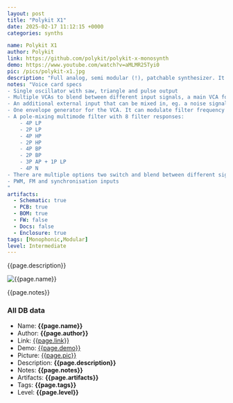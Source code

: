 ```yaml
---
layout: post
title: "Polykit X1"
date: 2025-02-17 11:12:15 +0000
categories: synths

name: Polykit X1
author: Polykit
link: https://github.com/polykit/polykit-x-monosynth
demo: https://www.youtube.com/watch?v=aMLMR25Tyi0
pic: /pics/polykit-x1.jpg
description: "Full analog, semi modular (!), patchable synthesizer. It is an interface that works in conjunction with open source voice card."
notes: "Voice card specs
- Single oscillator with saw, triangle and pulse output
- Multiple VCAs to blend between different input signals, a main VCA for the envelope and a panning VCA for stereo output
- An additional external input that can be mixed in, eg. a noise signal
- One envelope generator for the VCA. It can modulate filter frequency and resonance, also with an inverted signal
- A pole-mixing multimode filter with 8 filter responses:
    - 4P LP
    - 2P LP
    - 4P HP
    - 2P HP
    - 4P BP
    - 2P BP
    - 3P AP + 1P LP
    - 4P N
- There are multiple options two switch and blend between different signals and filter responses
- PWM, FM and synchronisation inputs
"
artifacts:
  - Schematic: true
  - PCB: true
  - BOM: true
  - FW: false
  - Docs: false
  - Enclosure: true
tags: [Monophonic,Modular]
level: Intermediate
---
```


{{page.description}}

![{{page.name}}]({{page.pic}})

{{page.notes}}

### All DB data
- Name: **{{page.name}}**
- Author: **{{page.author}}**
- Link: [{{page.link}}]({{page.link}})
- Demo: [{{page.demo}}]({{page.demo}})
- Picture: [{{page.pic}}]({{page.pic}})
- Description: **{{page.description}}**
- Notes: **{{page.notes}}**
- Artifacts: **{{page.artifacts}}**
- Tags: **{{page.tags}}**
- Level: **{{page.level}}**
